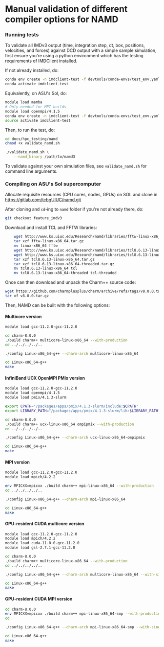 # Manual validation of different compiler options for NAMD

### Running tests

To validate all IMDv3 output (time, integration step, dt, box, positions, velocities, and forces)
against DCD output with a simple sample simulation, first ensure you're using a 
python environment which has the testing requirements of IMDClient installed.

If not already installed, do:
```bash
conda env create -n imdclient-test -f devtools/conda-envs/test_env.yaml -y
conda activate imdclient-test
```

Equivalently, on ASU's Sol, do:
```bash
module load mamba
# Only needed for MPI builds
module load openmpi/4.1.5
conda env create -n imdclient-test -f devtools/conda-envs/test_env.yaml -y
source activate imdclient-test
```

Then, to run the test, do:
```bash
cd docs/hpc_testing/namd
chmod +x validate_namd.sh

./validate_namd.sh \
    --namd_binary /path/to/namd3 
```

To validate against your own simulation files, see `validate_namd.sh` for 
command line arguments.

### Compiling on ASU's Sol supercomputer

Allocate requisite resources (CPU cores, nodes, GPUs) on SOL and clone in https://gitlab.com/tcbgUIUC/namd.git

After cloning and `cd`-ing to `namd` folder if you're not already there, do:

```bash
git checkout feature_imdv3
```

Download and install TCL and FFTW libraries:
```bash
    wget http://www.ks.uiuc.edu/Research/namd/libraries/fftw-linux-x86_64.tar.gz
    tar xzf fftw-linux-x86_64.tar.gz
    mv linux-x86_64 fftw
    wget http://www.ks.uiuc.edu/Research/namd/libraries/tcl8.6.13-linux-x86_64.tar.gz
    wget http://www.ks.uiuc.edu/Research/namd/libraries/tcl8.6.13-linux-x86_64-threaded.tar.gz
    tar xzf tcl8.6.13-linux-x86_64.tar.gz
    tar xzf tcl8.6.13-linux-x86_64-threaded.tar.gz
    mv tcl8.6.13-linux-x86_64 tcl
    mv tcl8.6.13-linux-x86_64-threaded tcl-threaded
```

Once can then download and unpack the Charm++ source code:

```bash
wget https://github.com/charmplusplus/charm/archive/refs/tags/v8.0.0.tar.gz
tar xf v8.0.0.tar.gz
```

Then, NAMD can be built with the following options:

#### Multicore version

```bash
module load gcc-11.2.0-gcc-11.2.0

cd charm-8.0.0
./build charm++ multicore-linux-x86_64 --with-production
cd ../../../../..

./config Linux-x86_64-g++ --charm-arch multicore-linux-x86_64

cd Linux-x86_64-g++
make
```

#### InfiniBand UCX OpenMPI PMIx version

```bash
module load gcc-11.2.0-gcc-11.2.0
module load openmpi/4.1.5
module load pmix/4.1.3-slurm

export CPATH="/packages/apps/pmix/4.1.3-slurm/include:$CPATH"
export LIBRARY_PATH="/packages/apps/pmix/4.1.3-slurm/lib:$LIBRARY_PATH"

cd charm-8.0.0
./build charm++ ucx-linux-x86_64 ompipmix --with-production
cd ../../../../..

./config Linux-x86_64-g++ --charm-arch ucx-linux-x86_64-ompipmix

cd Linux-x86_64-g++
make
```

#### MPI version

```bash
module load gcc-11.2.0-gcc-11.2.0
module load mpich/4.2.2

env MPICXX=mpicxx ./build charm++ mpi-linux-x86_64 --with-production
cd ../../../../..

./config Linux-x86_64-g++ --charm-arch mpi-linux-x86_64

cd Linux-x86_64-g++
make
```

#### GPU-resident CUDA multicore version

```bash
module load gcc-11.2.0-gcc-11.2.0
module load mpich/4.2.2
module load cuda-11.8.0-gcc-11.2.0
module load gsl-2.7.1-gcc-11.2.0

cd charm-8.0.0
./build charm++ multicore-linux-x86_64 --with-production
cd ../../../../..

./config Linux-x86_64-g++ --charm-arch multicore-linux-x86_64 --with-single-node-cuda

cd Linux-x86_64-g++
make
```

#### GPU-resident CUDA MPI version

```bash
cd charm-8.0.0
env MPICXX=mpicxx ./build charm++ mpi-linux-x86_64-smp --with-production
cd 

./config Linux-x86_64-g++ --charm-arch mpi-linux-x86_64-smp --with-single-node-cuda

cd Linux-x86_64-g++
make
```